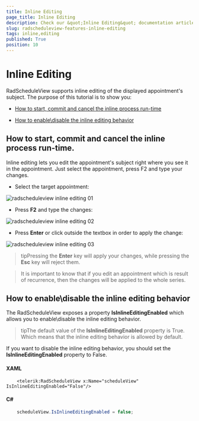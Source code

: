 ```yaml
---
title: Inline Editing
page_title: Inline Editing
description: Check our &quot;Inline Editing&quot; documentation article for the RadScheduleView {{ site.framework_name }} control.
slug: radscheduleview-features-inline-editing
tags: inline,editing
published: True
position: 10
---
```


# Inline Editing

RadScheduleView supports inline editing of the displayed appointment's subject. The purpose of this tutorial is to show you:	

* [How to start, commit and cancel the inline process run-time](#how-to-start-commit-and-cancel-the-inline-process-run-time)

* [How to enable\disable the inline editing behavior](#how-to-enabledisable-the-inline-editing-behavior)

## How to start, commit and cancel the inline process run-time.

Inline editing lets you edit the appointment's subject right where you see it in the appointment. Just select the appointment, press F2 and type your changes.

* Select the target appointment:

![radscheduleview inline editing 01](images/radscheduleview_inline_editing_01.png)

* Press __F2__ and type the changes:

![radscheduleview inline editing 02](images/radscheduleview_inline_editing_02.png)

* Press __Enter__ or click outside the textbox in order to apply the change:

![radscheduleview inline editing 03](images/radscheduleview_inline_editing_03.png)

>tipPressing the __Enter__ key will apply your changes, while pressing the __Esc__ key will reject them.

>It is important to know that if you edit an appointment which is result of recurrence, then the changes will be applied to the whole series.

## How to enable\disable the inline editing behavior

The RadScheduleView exposes a property __IsInlineEditingEnabled__ which allows you to enable\disable the inline editing behavior.

>tipThe default value of the __IsInlineEditingEnabled__ property is True. Which means that the inline editing behavior is allowed by default.

If you want to disable the inline editing behavior, you should set the __IsInlineEditingEnabled__ property to False.      	

#### __XAML__

```XAML
	<telerik:RadScheduleView x:Name="scheduleView" IsInlineEditingEnabled="False"/>
```

#### __C#__

```C#
	scheduleView.IsInlineEditingEnabled = false;
```
